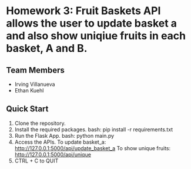 # Homework 3: Fruit Baskets API allows the user to update basket a and also show uniqiue fruits in each basket, A and B.

## Team Members
-   Irving Villanueva
-   Ethan Kuehl

## Quick Start
1.  Clone the repository.
2.  Install the required packages.
    bash: pip install -r requirements.txt
3.  Run the Flask App.
    bash: python main.py
4.  Access the APIs.
    To update basket_a: 
        http://127.0.0.1:5000/api/update_basket_a
    To show unique fruits:
        http://127.0.0.1:5000/api/unique 
5. CTRL + C to QUIT